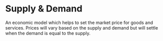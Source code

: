 # Supply & Demand

An economic model which helps to set the market price for goods and services. Prices will vary based on the supply and demand but will settle when the demand is equal to the supply. 